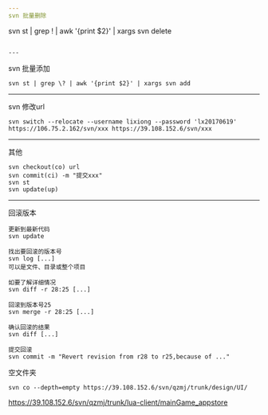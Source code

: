 ```yaml
---
svn 批量删除
```
svn st | grep ! | awk '{print $2}' | xargs svn delete
```

---
```

svn 批量添加
```
svn st | grep \? | awk '{print $2}' | xargs svn add
```

---
svn 修改url
```
svn switch --relocate --username lixiong --password 'lx20170619' https://106.75.2.162/svn/xxx https://39.108.152.6/svn/xxx
```

---
其他
```shell
svn checkout(co) url
svn commit(ci) -m "提交xxx"
svn st
svn update(up)
```

---
回滚版本
```
更新到最新代码
svn update

找出要回滚的版本号
svn log [...]
可以是文件、目录或整个项目

如要了解详细情况
svn diff -r 28:25 [...]

回滚到版本号25
svn merge -r 28:25 [...]

确认回滚的结果
svn diff [...]

提交回滚
svn commit -m "Revert revision from r28 to r25,because of ..."
```

空文件夹
```shell
svn co --depth=empty https://39.108.152.6/svn/qzmj/trunk/design/UI/
```
https://39.108.152.6/svn/qzmj/trunk/lua-client/mainGame_appstore

